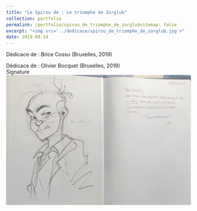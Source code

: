 ```yaml
---
title: "Le Spirou de : Le triomphe de Zorglub"
collection: portfolio
permalink: /portfolio/spirou_de_triomphe_de_zorglubsitemap: false
excerpt: "<img src='../dedicace/spirou_de_triomphe_de_zorglub.jpg'>"
date: 2019-09-14
---
```


Dédicace de : Brice Cossu (Bruxelles, 2019)

Dédicace de : Olivier Bocquet (Bruxelles, 2019)<br>Signature
<img src='../dedicace/spirou_de_triomphe_de_zorglub.jpg'>
